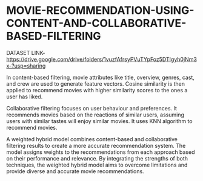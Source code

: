 # MOVIE-RECOMMENDATION-USING-CONTENT-AND-COLLABORATIVE-BASED-FILTERING

DATASET LINK- https://drive.google.com/drive/folders/1vuzfAfrsyPVuTYpFoz5DTIgyh0jNm3x-?usp=sharing

In content-based filtering, movie attributes like title, overview, genres, cast, and crew are used to generate feature vectors. Cosine similarity is then applied to recommend movies with higher similarity scores to the ones a user has liked.

Collaborative filtering focuses on user behaviour and preferences. It recommends movies based on the reactions of similar users, assuming users with similar tastes will enjoy similar movies. It uses KNN algorithm to recommend movies.

A weighted hybrid model combines content-based and collaborative filtering results to create a more accurate recommendation system. The model assigns weights to the recommendations from each approach based on their performance and relevance. By integrating the strengths of both techniques, the weighted hybrid model aims to overcome limitations and provide diverse and accurate movie recommendations.

